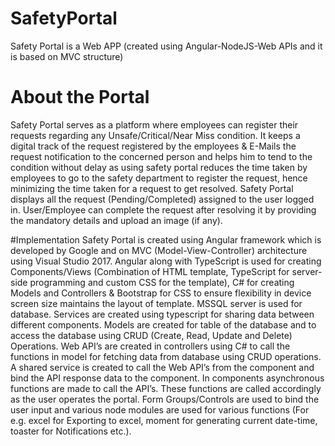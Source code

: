 # SafetyPortal
Safety Portal is a Web APP (created using Angular-NodeJS-Web APIs and it is based on MVC structure)


# About the Portal
Safety Portal serves as a platform where employees can register their requests regarding any Unsafe/Critical/Near Miss condition. It keeps a digital track of the request registered by the employees & E-Mails the request notification to the concerned person and helps him to tend to the condition without delay as using safety portal reduces the time taken by employees to go to the safety department to register the request, hence minimizing the time taken for a request to get resolved.
Safety Portal displays all the request (Pending/Completed) assigned to the user logged in. User/Employee can complete the request after resolving it by providing the mandatory details and upload an image (if any).


#Implementation
Safety Portal is created using Angular framework which is developed by Google and on MVC (Model-View-Controller) architecture using Visual Studio 2017. Angular along with TypeScript is used for creating Components/Views (Combination of HTML template, TypeScript for server-side programming and custom CSS for the template), C# for creating Models and Controllers & Bootstrap for CSS to ensure flexibility in device screen size maintains the layout of template. MSSQL server is used for database. Services are created using typescript for sharing data between different components. Models are created for table of the database and to access the database using CRUD (Create, Read, Update and Delete) Operations.
Web API’s are created in controllers using C# to call the functions in model for fetching data from database using CRUD operations. A shared service is created to call the Web API’s from the component and bind the API response data to the component. In components asynchronous functions are made to call the API’s. These functions are called accordingly as the user operates the portal. Form Groups/Controls are used to bind the user input and various node modules are used for various functions (For e.g. excel for Exporting to excel, moment for generating current date-time, toaster for Notifications etc.).
